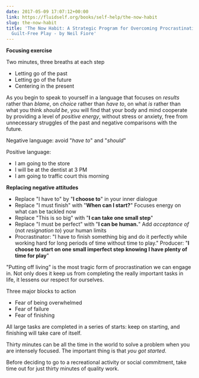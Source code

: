 ```yaml
---
date: 2017-05-09 17:07:12+00:00
link: https://fluidself.org/books/self-help/the-now-habit
slug: the-now-habit
title: 'The Now Habit: A Strategic Program for Overcoming Procrastination and Enjoying
  Guilt-Free Play - by Neil Fiore'
---
```


**Focusing exercise**

Two minutes, three breaths at each step

- Letting go of the past
- Letting go of the future
- Centering in the present

As you begin to speak to yourself in a language that focuses on _results_ rather than _blame_, on _choice_ rather than _have to_, on what _is_ rather than what you think _should be_, you will find that your body and mind cooperate by providing a level of _positive energy_, without stress or anxiety, free from unnecessary struggles of the past and negative comparisons with the future.

Negative language: avoid "_have to_" and "_should_"

Positive language:

- I am going to the store
- I will be at the dentist at 3 PM
- I am going to traffic court this morning

**Replacing negative attitudes**

- Replace "I have to" by "**I choose to**" in your inner dialogue
- Replace "I must finish" with "**When can I start?**" Focuses energy on what can be tackled now
- Replace "This is so big" with "**I can take one small step**"
- Replace "I must be perfect" with "**I can be human.**" Add _acceptance of_ (not _resignation to_) your human limits
- Procrastinator: "I have to finish something big and do it perfectly while working hard for long periods of time without time to play." Producer: "**I choose to start on one small imperfect step knowing I have plenty of time for play**"

"Putting off living" is the most tragic form of procrastination we can engage in. Not only does it keep us from completing the really important tasks in life, it lessens our respect for ourselves.

Three major blocks to action

- Fear of being overwhelmed
- Fear of failure
- Fear of finishing

All large tasks are completed in a series of starts: keep on starting, and finishing will take care of itself.

Thirty minutes can be all the time in the world to solve a problem when you are intensely focused. The important thing is that _you got started_.

Before deciding to go to a recreational activity or social commitment, take time out for just thirty minutes of quality work.

